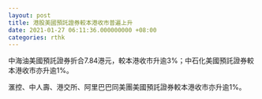 ```yaml
---
layout: post
title: 港股美國預託證券較本港收市普遍上升
date: 2021-01-27 06:11:36.000000000 +08:00
categories: rthk
---
```


中海油美國預託證券折合7.84港元，較本港收市升逾3%；中石化美國預託證券較本港收市亦升逾1%。

滙控、中人壽、港交所、阿里巴巴同美團美國預託證券較本港收市亦升逾1%。
